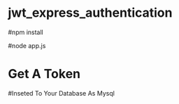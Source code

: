 # jwt_express_authentication

#npm install

#node app.js

# Get A Token

#Inseted To Your Database As Mysql
